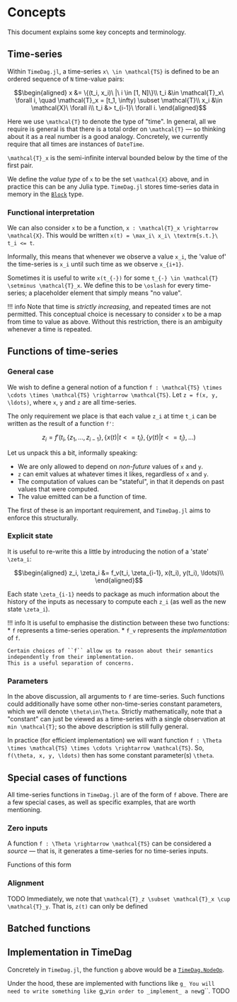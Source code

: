 # Concepts

This document explains some key concepts and terminology.

## Time-series

Within `TimeDag.jl`, a time-series ``x\ \in \mathcal{TS}`` is defined to be an ordered sequence of ``N`` time-value pairs:
```math
\begin{aligned}
x   &= \{(t_i, x_i)\ |\ i \in [1, N]\}\\
t_i &\in \mathcal{T}_x\ \forall i, \quad \mathcal{T}_x = [t_1, \infty) \subset \mathcal{T}\\
x_i &\in \mathcal{X}\ \forall i\\
t_i &> t_{i-1}\ \forall i.
\end{aligned}
```

Here we use ``\mathcal{T}`` to denote the type of "time".
In general, all we require is general is that there is a total order on ``\mathcal{T}`` — so thinking about it as a real number is a good analogy.
Concretely, we currently require that all times are instances of `DateTime`.

``\mathcal{T}_x`` is the semi-infinite interval bounded below by the time of the first pair.

We define the _value type_ of ``x`` to be the set ``\mathcal{X}`` above, and in practice this can be any Julia type.
`TimeDag.jl` stores time-series data in memory in the [`Block`](@ref) type.

### Functional interpretation
We can also consider ``x`` to be a function, ``x : \mathcal{T}_x \rightarrow \mathcal{X}``.
This would be written ``x(t) = \max_i\ x_i\ \textrm{s.t.}\ t_i <= t``.

Informally, this means that whenever we observe a value ``x_i``, the 'value of' the time-series is ``x_i`` until such time as we observe ``x_{i+1}``.

Sometimes it is useful to write ``x(t_{-})`` for some ``t_{-} \in \mathcal{T} \setminus \mathcal{T}_x``.
We define this to be ``\oslash`` for every time-series; a placeholder element that simply means "no value".

!!! info
    Note that time is _strictly increasing_, and repeated times are not permitted.
    This conceptual choice is necessary to consider ``x`` to be a map from time to value as above.
    Without this restriction, there is an ambiguity whenever a time is repeated.

## Functions of time-series

### General case
We wish to define a general notion of a function ``f : \mathcal{TS} \times \cdots \times \mathcal{TS} \rightarrow \mathcal{TS}``.
Let ``z = f(x, y, \ldots)``, where ``x``, ``y`` and ``z`` are all time-series.

The only requirement we place is that each value ``z_i`` at time ``t_i`` can be written as the result of a function ``f'``:
```math
z_i = f'(t_i, \{z_1, \ldots, z_{i-1}\}, \{x(t) | t <= t_i\}, \{y(t) | t <= t_i\}, \ldots)
```

Let us unpack this a bit, informally speaking:
* We are only allowed to depend on _non-future_ values of ``x`` and ``y``.
* ``z`` can emit values at whatever times it likes, regardless of ``x`` and ``y``.
* The computation of values can be "stateful", in that it depends on past values that were computed.
* The value emitted can be a function of time.

The first of these is an important requirement, and `TimeDag.jl` aims to enforce this structurally.

### Explicit state
It is useful to re-write this a little by introducing the notion of a 'state' ``\zeta_i``:
```math
\begin{aligned}
z_i, \zeta_i &= f_v(t_i, \zeta_{i-1}, x(t_i), y(t_i), \ldots)\\
\end{aligned}
```
Each state ``\zeta_{i-1}`` needs to package as much information about the history of the inputs as necessary to compute each ``z_i`` (as well as the new state ``\zeta_i``).

!!! info
    It is useful to emphasise the distinction between these two functions:
    * ``f`` represents a time-series operation.
    * ``f_v`` represents the _implementation_ of ``f``.

    Certain choices of ``f`` allow us to reason about their semantics independently from their implementation.
    This is a useful separation of concerns.

### Parameters
In the above discussion, all arguments to ``f`` are time-series.
Such functions could additionally have some other non-time-series constant parameters, which we will denote ``\theta\in\Theta``.
Strictly mathematically, note that a "constant" can just be viewed as a time-series with a single observation at ``min \mathcal{T}``; so the above description is still fully general.

In practice (for efficient implementation) we will want function ``f : \Theta \times \mathcal{TS} \times \cdots \rightarrow \mathcal{TS}``.
So, ``f(\theta, x, y, \ldots)`` then has some constant parameter(s) ``\theta``.

## Special cases of functions

All time-series functions in `TimeDag.jl` are of the form of ``f`` above.
There are a few special cases, as well as specific examples, that are worth mentioning.

### Zero inputs

A function ``f : \Theta \rightarrow \mathcal{TS}`` can be considered a _source_ — that is, it generates a time-series for no time-series inputs.

Functions of this form 

### Alignment

TODO
Immediately, we note that ``\mathcal{T}_z \subset \mathcal{T}_x \cup \mathcal{T}_y``.
That is, ``z(t)`` can only be defined 

## Batched functions


## Implementation in TimeDag

Concretely in `TimeDag.jl`, the function ``g`` above would be a [`TimeDag.NodeOp`](@ref).

Under the hood, these are implemented with functions like ``g_
You will need to write something like ``g_v`` in order to _implement_ a new ``g``.
TODO

